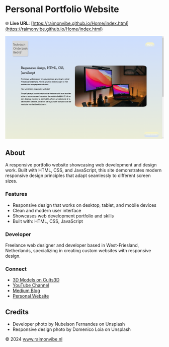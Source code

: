 # Personal Portfolio Website

🌐 **Live URL**: [https://raimonvibe.github.io/Home/index.html](https://raimonvibe.github.io/Home/index.html)

![Website Screenshot](screenshots/raimonvibe_github_io_095123.png)

## About

A responsive portfolio website showcasing web development and design work. Built with HTML, CSS, and JavaScript, this site demonstrates modern responsive design principles that adapt seamlessly to different screen sizes.

### Features

- Responsive design that works on desktop, tablet, and mobile devices
- Clean and modern user interface
- Showcases web development portfolio and skills
- Built with: HTML, CSS, JavaScript

### Developer

Freelance web designer and developer based in West-Friesland, Netherlands, specializing in creating custom websites with responsive design.

### Connect

- [3D Models on Cults3D](https://cults3d.com/en/users/raimonvibe/3d-models)
- [YouTube Channel](https://www.youtube.com/channel/UCDGDNuYb2b2Ets...)
- [Medium Blog](https://medium.com/@raimonvibe)
- [Personal Website](https://www.raimonvibe.nl/)

## Credits

- Developer photo by Nubelson Fernandes on Unsplash
- Responsive design photo by Domenico Loia on Unsplash

© 2024 www.raimonvibe.nl
